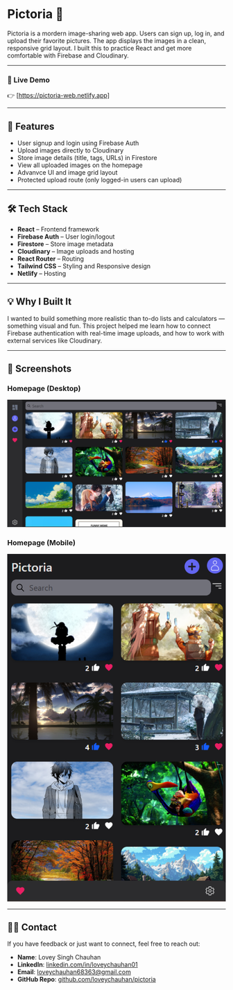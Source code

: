 # Pictoria 🎨

Pictoria is a mordern image-sharing web app. Users can sign up, log in, and upload their favorite pictures. The app displays the images in a clean, responsive grid layout. I built this to practice React and get more comfortable with Firebase and Cloudinary.

---

### 🔗 Live Demo

👉 [https://pictoria-web.netlify.app]

---

## 🚀 Features

- User signup and login using Firebase Auth
- Upload images directly to Cloudinary
- Store image details (title, tags, URLs) in Firestore
- View all uploaded images on the homepage
- Advanvce UI and image grid layout
- Protected upload route (only logged-in users can upload)

---

## 🛠 Tech Stack

- **React** – Frontend framework
- **Firebase Auth** – User login/logout
- **Firestore** – Store image metadata
- **Cloudinary** – Image uploads and hosting
- **React Router** – Routing
- **Tailwind CSS** – Styling and Responsive design
- **Netlify** – Hosting

---

## 💡 Why I Built It

I wanted to build something more realistic than to-do lists and calculators — something visual and fun. This project helped me learn how to connect Firebase authentication with real-time image uploads, and how to work with external services like Cloudinary.

---

## 📸 Screenshots

### Homepage (Desktop)

![Homepage](src/assets/homepage.png)

### Homepage (Mobile)

![Homepage Mobile](src/assets/homepageMobile.png)

---

## 🙋‍♂️ Contact

If you have feedback or just want to connect, feel free to reach out:

- **Name**: Lovey Singh Chauhan
- **LinkedIn**: [linkedin.com/in/loveychauhan01](https://www.linkedin.com/in/loveychauhan01)
- **Email**: loveychauhan68363@gmail.com
- **GitHub Repo**: [github.com/loveychauhan/pictoria](https://github.com/loveychauhan/pictoria)
